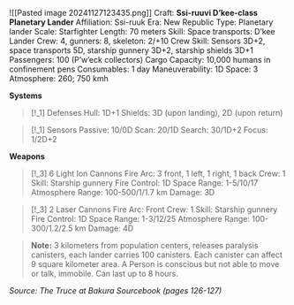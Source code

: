 ![[Pasted image 20241127123435.png]]
Craft: **Ssi-ruuvi D’kee-class Planetary Lander**
Affiliation: Ssi-ruuk
Era: New Republic
Type: Planetary lander
Scale: Starfighter
Length: 70 meters
Skill: Space transports: D’kee Lander
Crew: 4, gunners: 8, skeleton: 2/+10
Crew Skill: Sensors 3D+2, space transports 5D, starship gunnery 3D+2, starship shields 3D+1
Passengers: 100 (P’w’eck collectors)
Cargo Capacity: 10,000 humans in confinement pens
Consumables: 1 day
Maneuverability: 1D
Space: 3
Atmosphere: 260; 750 kmh

**Systems**
> [!_1] Defenses
> Hull: 1D+1
> Shields: 3D (upon landing), 2D (upon return)

> [!_1] Sensors
> Passive: 10/0D
> Scan: 20/1D
> Search: 30/1D+2
> Focus: 1/2D+2

**Weapons**
> [!_3] 6 Light Ion Cannons
> Fire Arc: 3 front, 1 left, 1 right, 1 back
> Crew: 1
> Skill: Starship gunnery
> Fire Control: 1D
> Space Range: 1-5/10/17
> Atmosphere Range: 100-500/1/1.7 km
> Damage: 3D

> [!_3] 2 Laser Cannons
> Fire Arc: Front
> Crew: 1
> Skill: Starship gunnery
> Fire Control: 1D
> Space Range: 1-3/12/25
> Atmosphere Range: 100-300/1.2/2.5 km
> Damage: 4D

> **Note:** 3 kilometers from population centers, releases paralysis canisters, each lander carries 100 canisters. Each canister can affect 9 square kilometer area. A Person is conscious but not able to move or talk, immobile. Can last up to 8 hours.


*Source: The Truce at Bakura Sourcebook (pages 126-127)*